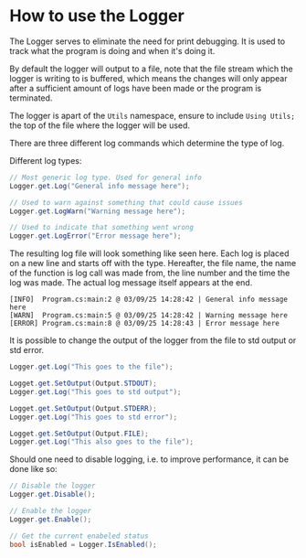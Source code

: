 
# How to use the Logger

The Logger serves to eliminate the need for print debugging. It is used to
track what the program is doing and when it's doing it.

By default the logger will output to a file, note that the file stream which the
logger is writing to is buffered, which means the changes will only appear
after a sufficient amount of logs have been made or the program is terminated.

The logger is apart of the `Utils` namespace, ensure to include `Using Utils;`
the top of the file where the logger will be used.

There are three different log commands which determine the type of log.

Different log types:
```csharp
// Most generic log type. Used for general info
Logger.get.Log("General info message here");

// Used to warn against something that could cause issues
Logger.get.LogWarn("Warning message here");

// Used to indicate that something went wrong
Logger.get.LogError("Error message here");
```

The resulting log file will look something like seen here. Each log is placed
on a new line and starts off with the type. Hereafter, the file name, the name
of the function is log call was made from, the line number and the time the log
was made. The actual log message itself appears at the end.
```
[INFO]	Program.cs:main:2 @ 03/09/25 14:28:42 | General info message here
[WARN]	Program.cs:main:5 @ 03/09/25 14:28:42 | Warning message here
[ERROR]	Program.cs:main:8 @ 03/09/25 14:28:43 | Error message here
```


It is possible to change the output of the logger from the file to std output or std error.

```csharp
Logger.get.Log("This goes to the file");

Logget.get.SetOutput(Output.STDOUT);
Logger.get.Log("This goes to std output");

Logget.get.SetOutput(Output.STDERR);
Logger.get.Log("This goes to std error");

Logget.get.SetOutput(Output.FILE);
Logger.get.Log("This also goes to the file");
```

Should one need to disable logging, i.e. to improve performance, it can be done like so:
```csharp
// Disable the logger
Logger.get.Disable();

// Enable the logger
Logger.get.Enable();

// Get the current enabeled status
bool isEnabled = Logger.IsEnabled();
```

